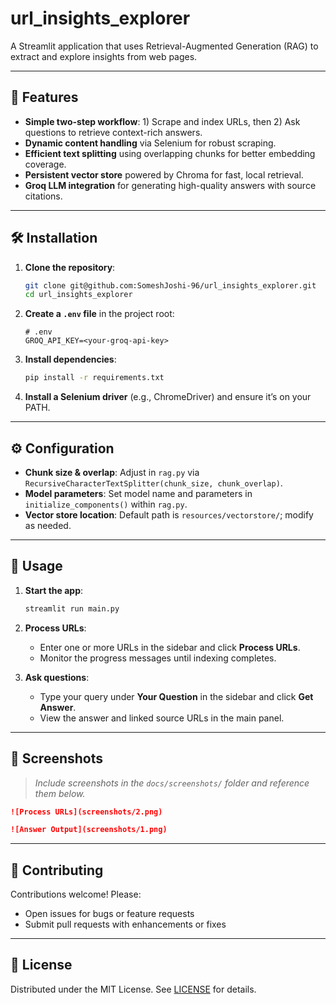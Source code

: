 # url\_insights\_explorer

A Streamlit application that uses Retrieval-Augmented Generation (RAG) to extract and explore insights from web pages.

---

## 🚀 Features

* **Simple two-step workflow**: 1) Scrape and index URLs, then 2) Ask questions to retrieve context-rich answers.
* **Dynamic content handling** via Selenium for robust scraping.
* **Efficient text splitting** using overlapping chunks for better embedding coverage.
* **Persistent vector store** powered by Chroma for fast, local retrieval.
* **Groq LLM integration** for generating high-quality answers with source citations.

---

## 🛠️ Installation

1. **Clone the repository**:

   ```bash
   git clone git@github.com:SomeshJoshi-96/url_insights_explorer.git
   cd url_insights_explorer
   ```

2. **Create a `.env` file** in the project root:

   ```dotenv
   # .env
   GROQ_API_KEY=<your-groq-api-key>
   ```

3. **Install dependencies**:

   ```bash
   pip install -r requirements.txt
   ```

4. **Install a Selenium driver** (e.g., ChromeDriver) and ensure it’s on your PATH.

---

## ⚙️ Configuration

* **Chunk size & overlap**: Adjust in `rag.py` via `RecursiveCharacterTextSplitter(chunk_size, chunk_overlap)`.
* **Model parameters**: Set model name and parameters in `initialize_components()` within `rag.py`.
* **Vector store location**: Default path is `resources/vectorstore/`; modify as needed.

---

## 🏃 Usage

1. **Start the app**:

   ```bash
   streamlit run main.py
   ```

2. **Process URLs**:

   * Enter one or more URLs in the sidebar and click **Process URLs**.
   * Monitor the progress messages until indexing completes.

3. **Ask questions**:

   * Type your query under **Your Question** in the sidebar and click **Get Answer**.
   * View the answer and linked source URLs in the main panel.

---

## 📸 Screenshots

> *Include screenshots in the `docs/screenshots/` folder and reference them below.*

```markdown
![Process URLs](screenshots/2.png)

![Answer Output](screenshots/1.png)
```

---

## 🤝 Contributing

Contributions welcome! Please:

* Open issues for bugs or feature requests
* Submit pull requests with enhancements or fixes

---

## 📄 License

Distributed under the MIT License. See [LICENSE](LICENSE) for details.

